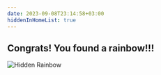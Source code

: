 ```yaml
---
date: 2023-09-08T23:14:58+03:00
hiddenInHomeList: true
---
```


## Congrats! You found a rainbow!!!
![Hidden Rainbow](/img/rainbow.png) 

